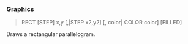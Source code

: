 ### Graphics

> RECT [STEP] x,y [,|STEP x2,y2] [, color| COLOR color] [FILLED]

Draws a rectangular parallelogram.

